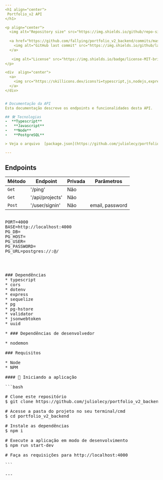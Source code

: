 ```yaml
---
<h1 align="center"> 
 Portfolio_v2 API
</h1>

<p align="center">
  <img alt="Repository size" src="https://img.shields.io/github/repo-size/juliolecy/portfolio_v2_backend">
  
  <a href="https://github.com/fallying/portfolio_v2_backend/commits/master">
    <img alt="GitHub last commit" src="https://img.shields.io/github/last-commit/juliolecy/portfolio_v2_backend">
  </a>
    
   <img alt="License" src="https://img.shields.io/badge/license-MIT-brightgreen">
</p>

<div  align="center">
  <a>
    <img src="https://skillicons.dev/icons?i=typescript,js,nodejs,express,sequelize,postgresql" />
  </a>
</div>


# Documentação da API
Esta documentação descreve os endpoints e funcionalidades desta API.

## 🛠 Tecnologias
-  **Typescript**
-   **Javascript**
-   **Node**
-   **PostgreSQL**

> Veja o arquivo  [package.json](https://github.com/juliolecy/portfolio_v2_backend/blob/master/package.json)

---
```


## Endpoints

|   Método    |      Endpoint   | Privada   | Parâmetros       |
|-------------|-----------------|-----------|------------------|
| `Get`       | '/ping'         | Não       |                  |
| `Get`       | '/api/projects' | Não       |                  |
| `Post`      | '/user/signin'  | Não       | email, password  |

<pre>
  
PORT=4000
BASE=http://localhost:4000
PG_DB= <database>
PG_HOST=<host>
PG_USER=<user>
PG_PASSWORD=<password>
PG_URL=postgres://<user>:<password>@<host>/<database>
<pre>

  

### Dependências  
* typescript
* cors
* dotenv
* express
* sequelize
* pg
* pg-hstore
* validator
* jsonwebtoken
* uuid

* ### Dependências de desenvolvedor

* nodemon

### Requisitos

* Node
* NPM

#### 🧭 Iniciando a aplicação

```bash

# Clone este repositório
$ git clone https://github.com/juliolecy/portfolio_v2_backend.git

# Acesse a pasta do projeto no seu terminal/cmd
$ cd portfolio_v2_backend

# Instale as dependências
$ npm i

# Execute a aplicação em modo de desenvolvimento
$ npm run start-dev

# Faça as requisições para http://localhost:4000

```

---



